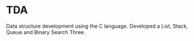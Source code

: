 # TDA
Data structure development using the C language. Developed a List, Stack, Queue and Binary Search Three.

